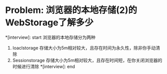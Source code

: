 # Problem: 浏览器的本地存储(2)的WebStorage了解多少

*[interview]: start
浏览器的本地存储分为两种
1. loaclstorage 存储大小为5m相对较大，且存在时间为永久性，除非你手动清除
1. Sessionstorage 存储大小为5m相对较大，且存在时间短，在你关闭浏览器的时候进行清除
*[interview]: end
